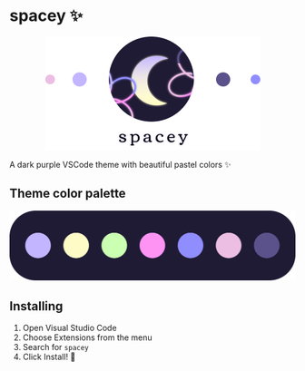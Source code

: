# spacey ✨
<p align="center">
  <img src="logo-readme.png">
</p>
A dark purple VSCode theme with beautiful pastel colors ✨

## Theme color palette
![color-palette-pic](color_palette.png)

## Installing
1. Open Visual Studio Code
2. Choose Extensions from the menu
3. Search for ```spacey```
4. Click Install! 🌟